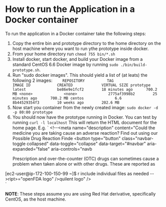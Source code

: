 # How to run the Application in a Docker container
To run the application in a Docker container take the following steps:

1. Copy the entire bin and prototype directory to the home directory on 
   the host machine where you want to run ythe prototype inside docker.
2. From your home directory run `chmod 755 bin/*.sh`
3. Install docker, start docker, and build your Docker image from a 
   standard CentOS 6.6 Docker image by running `sudo ./bin/build-prototype.sh`. 
4. Run "sudo docker images". 
   This should yield a list of (at leats) the following 2 images:
    `    REPOSITORY          TAG                 IMAGE ID            CREATED             VIRTUAL SIZE
    prototype           latest              be86e9e1fcf2        18 minutes ago      700.2 MB
    <none>              <none>              2775af3998b2        25 minutes ago      700.2 MB
    centos              6.6                 8b44529354f3        10 weeks ago        202.6 MB`
5. Now start you container from the newly created image:
     `sudo docker -d -p 80:80 prototype`
6. You should now have the prototype running in Docker. 
   You can test by running `curl -l localhost`
   This will return the HTML document for the home page. E.g.
       `    <!--<meta name="description" content="Could the medicine you are taking cause an 
                adverse reaction? Find out using our Possible Drug Reaction Finde
          <button type="button" class="navbar-toggle collapsed" data-toggle="collapse" data-target="#navbar" aria-expanded="false" aria-controls="navb
            <p>Prescription and over-the-counter (OTC) drugs can sometimes cause a problem when taken alone or with other drugs. These are reported as
</html>[ec2-user@ip-172-100-150-99 ~]$ </script>r include individual files as needed -->ript>="openFDA logo" /></a>quilent logo" /></a><br />`

**NOTE**: These steps assume you are using Red Hat derivative, specifically CentOS, as the host machine. 
